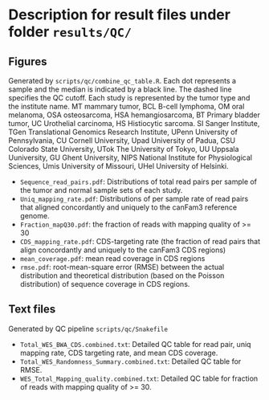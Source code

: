 # Description for result files under folder `results/QC/`

## Figures
Generated by `scripts/qc/combine_qc_table.R`.
Each dot represents a sample and the median is indicated by a black line. The dashed line specifies the QC cutoff. Each study is represented by the tumor type and the institute name. MT mammary tumor, BCL B-cell lymphoma, OM oral melanoma, OSA osteosarcoma, HSA hemangiosarcoma, BT Primary bladder tumor, UC Urothelial carcinoma, HS Histiocytic sarcoma. SI Sanger Institute, TGen Translational Genomics Research Institute, UPenn University of Pennsylvania, CU Cornell University, Upad University of Padua, CSU Colorado State University, UTok The University of Tokyo, UU Uppsala Uuniversity, GU Ghent University, NIPS National Institute for Physiological Sciences, Umis University of Missouri, UHel University of Helsinki. 
- `Sequence_read_pairs.pdf`: Distributions of total read pairs per sample of the tumor and normal sample sets of each study.
- `Uniq_mapping_rate.pdf`: Distributions of per sample rate of read pairs that aligned concordantly and uniquely to the canFam3 reference genome.
- `Fraction_mapQ30.pdf`: the fraction of reads with mapping quality of >= 30
- `CDS_mapping_rate.pdf`: CDS-targeting rate (the fraction of read pairs that align concordantly and uniquely to the canFam3 CDS regions)
- `mean_coverage.pdf`: mean read coverage in CDS regions
- `rmse.pdf`: root-mean-square error (RMSE) between the actual distribution and theoretical distribution (based on the Poisson distribution) of sequence coverage in CDS regions.


## Text files
Generated by QC pipeline `scripts/qc/Snakefile`
- `Total_WES_BWA_CDS.combined.txt`: Detailed QC table for read pair, uniq mapping rate, CDS targeting rate, and mean CDS coverage.
- `Total_WES_Randomness_Summary.combined.txt`: Detailed QC table for RMSE.
-  `WES_Total_Mapping_quality.combined.txt`: Detailed QC table for fraction of reads with mapping quality of >= 30.